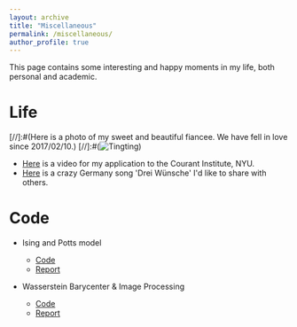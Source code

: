 ```yaml
---
layout: archive
title: "Miscellaneous"
permalink: /miscellaneous/
author_profile: true
---
```


This page contains some interesting and happy moments in my life, both personal and academic. 

Life
======
[//]:#(Here is a photo of my sweet and beautiful fiancee. We have fell in love since 2017/02/10.)
[//]:#(![Tingting](/Zjx2Djt.github.io/images/Tingting.jpeg))
* [Here](/Zjx2Djt.github.io/videos/Courant.mp3) is a video for my application to the Courant Institute, NYU.
* [Here](/Zjx2Djt.github.io/videos/Drei_Wünsche.mp3) is a crazy Germany song 'Drei Wünsche' I'd like to share with others.

Code
======
* Ising and Potts model
  * [Code](https://github.com/Zjx1998/Ising-model)
  * [Report](https://github.com/Zjx1998/Zjx2Djt.github.io/files/Ising.pdf)

* Wasserstein Barycenter & Image Processing
  * [Code](https://github.com/Zjx1998/Ising-model)
  * [Report](https://github.com/Zjx1998/Zjx2Djt.github.io/files/Pwg_Wasserstein.pdf)
